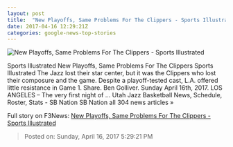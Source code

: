 ```yaml
---
layout: post
title:  "New Playoffs, Same Problems For The Clippers - Sports Illustrated"
date: 2017-04-16 12:29:21Z
categories: google-news-top-stories
---
```


![New Playoffs, Same Problems For The Clippers - Sports Illustrated](https://cdn-jpg.si.com/s3/files/styles/inline_gallery_desktop/public/2017/04/16/clippers-jazz-nba-playoffs.jpg?itok=iJqIzAhJ)

Sports Illustrated New Playoffs, Same Problems For The Clippers Sports Illustrated The Jazz lost their star center, but it was the Clippers who lost their composure and the game. Despite a playoff-tested cast, L.A. offered little resistance in Game 1. Share. Ben Golliver. Sunday April 16th, 2017. LOS ANGELES – The very first night of ... Utah Jazz Basketball News, Schedule, Roster, Stats - SB Nation SB Nation all 304 news articles »


Full story on F3News: [New Playoffs, Same Problems For The Clippers - Sports Illustrated](http://www.f3nws.com/n/rjeAVJ)

> Posted on: Sunday, April 16, 2017 5:29:21 PM
